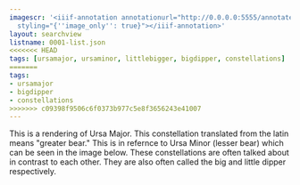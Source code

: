 ```yaml
---
imagescr: '<iiif-annotation annotationurl="http://0.0.0.0:5555/annotate/annotations/0001-1.json"
  styling="{''image_only'': true}"></iiif-annotation>'
layout: searchview
listname: 0001-list.json
<<<<<<< HEAD
tags: [ursamajor, ursaminor, littlebigger, bigdipper, constellations]
=======
tags:
- ursamajor
- bigdipper
- constellations
>>>>>>> c09398f9506c6f0373b977c5e8f3656243e41007
---
```

This is a rendering of Ursa Major. This constellation translated from the latin means "greater bear." This is in refernce to Ursa Minor (lesser bear) which can be seen in the image below. 
These constellations are often talked about in contrast to each other. They are also often called the big and little dipper respectively.